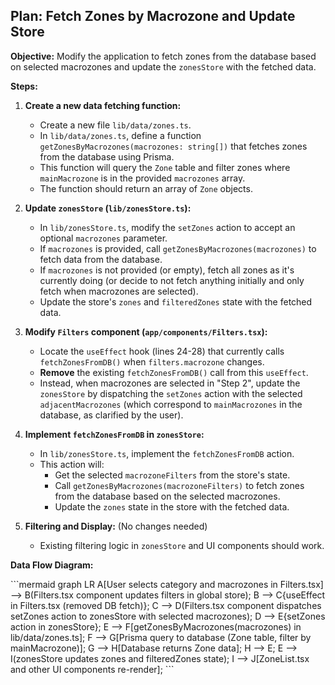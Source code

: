 ## Plan: Fetch Zones by Macrozone and Update Store

**Objective:** Modify the application to fetch zones from the database based on selected macrozones and update the `zonesStore` with the fetched data.

**Steps:**

1.  **Create a new data fetching function:**
    *   Create a new file `lib/data/zones.ts`.
    *   In `lib/data/zones.ts`, define a function `getZonesByMacrozones(macrozones: string[])` that fetches zones from the database using Prisma.
    *   This function will query the `Zone` table and filter zones where `mainMacrozone` is in the provided `macrozones` array.
    *   The function should return an array of `Zone` objects.

2.  **Update `zonesStore` (`lib/zonesStore.ts`):**
    *   In `lib/zonesStore.ts`, modify the `setZones` action to accept an optional `macrozones` parameter.
    *   If `macrozones` is provided, call `getZonesByMacrozones(macrozones)` to fetch data from the database.
    *   If `macrozones` is not provided (or empty), fetch all zones as it's currently doing (or decide to not fetch anything initially and only fetch when macrozones are selected).
    *   Update the store's `zones` and `filteredZones` state with the fetched data.

3.  **Modify `Filters` component (`app/components/Filters.tsx`):**
    *   Locate the `useEffect` hook (lines 24-28) that currently calls `fetchZonesFromDB()` when `filters.macrozone` changes.
    *   **Remove** the existing `fetchZonesFromDB()` call from this `useEffect`.
    *   Instead, when macrozones are selected in "Step 2", update the `zonesStore` by dispatching the `setZones` action with the selected `adjacentMacrozones` (which correspond to `mainMacrozones` in the database, as clarified by the user).

4.  **Implement `fetchZonesFromDB` in `zonesStore`:**
    *   In `lib/zonesStore.ts`, implement the `fetchZonesFromDB` action.
    *   This action will:
        *   Get the selected `macrozoneFilters` from the store's state.
        *   Call `getZonesByMacrozones(macrozoneFilters)` to fetch zones from the database based on the selected macrozones.
        *   Update the `zones` state in the store with the fetched data.

5.  **Filtering and Display:** (No changes needed)
    *   Existing filtering logic in `zonesStore` and UI components should work.

**Data Flow Diagram:**

\`\`\`mermaid
graph LR
    A[User selects category and macrozones in Filters.tsx] --> B(Filters.tsx component updates filters in global store);
    B --> C{useEffect in Filters.tsx (removed DB fetch)};
    C --> D(Filters.tsx component dispatches setZones action to zonesStore with selected macrozones);
    D --> E{setZones action in zonesStore};
    E --> F[getZonesByMacrozones(macrozones) in lib/data/zones.ts];
    F --> G[Prisma query to database (Zone table, filter by mainMacrozone)];
    G --> H[Database returns Zone data];
    H --> E;
    E --> I(zonesStore updates zones and filteredZones state);
    I --> J[ZoneList.tsx and other UI components re-render];
\`\`\`